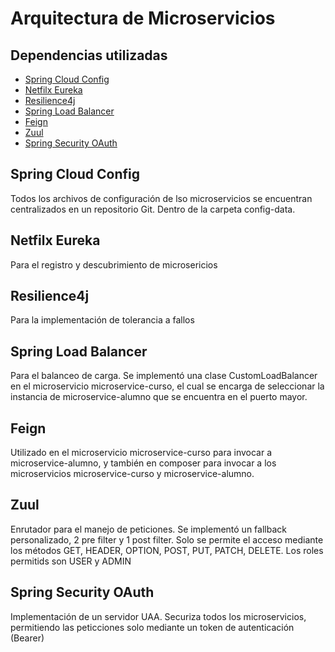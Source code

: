 # Arquitectura de Microservicios
## Dependencias utilizadas <a name = "dependencies"></a>
- [Spring Cloud Config](#config)
- [Netfilx Eureka](#eureka)
- [Resilience4j](#resilience)
- [Spring Load Balancer](#balancer)
- [Feign](#feign)
- [Zuul](#zuul)
- [Spring Security OAuth](#security)

## Spring Cloud Config <a name = "config"></a>
Todos los archivos de configuración de lso microservicios se encuentran centralizados en un repositorio Git. Dentro de la carpeta config-data.

## Netfilx Eureka <a name = "eureka"></a>
Para el registro y descubrimiento de microsericios

## Resilience4j <a name = "resilience"></a>
Para la implementación de tolerancia a fallos

## Spring Load Balancer <a name = "balancer"></a>
Para el balanceo de carga. Se implementó una clase CustomLoadBalancer en el microservicio microservice-curso, el cual se encarga de seleccionar la instancia de microservice-alumno que se encuentra en el puerto mayor.
## Feign <a name = "feign"></a>
Utilizado en el microservicio microservice-curso para invocar a microservice-alumno, y también en composer para invocar a los microservicios microservice-curso y microservice-alumno.
## Zuul <a name = "zuul"></a>
Enrutador para el manejo de peticiones. Se implementó un fallback personalizado, 2 pre filter y 1 post filter. Solo se permite el acceso mediante los métodos GET, HEADER, OPTION, POST, PUT, PATCH, DELETE. Los roles permitids son USER y ADMIN
## Spring Security OAuth <a name = "security"></a>
Implementación de un servidor UAA. Securiza todos los microservicios, permitiendo las peticciones solo mediante un token de autenticación (Bearer)

